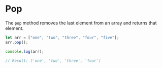 # Pop

The `pop` method removes the last element from an array and returns that element.

```javascript
let arr = ["one", "two", "three", "four", "five"]; 
arr.pop(); 

console.log(arr); 

// Result: ['one', 'two', 'three', 'four']
```
